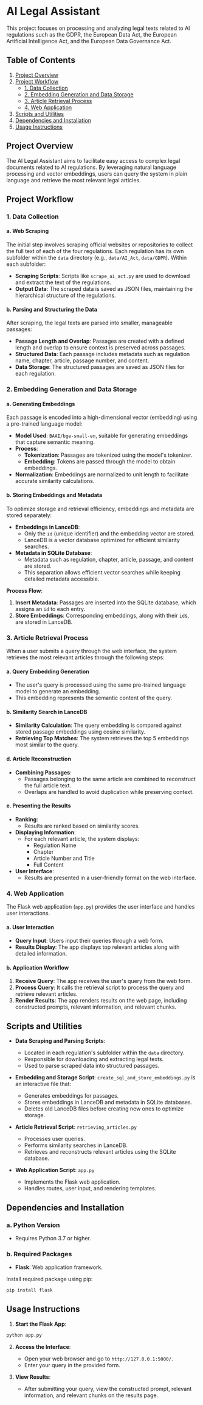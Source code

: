 
# AI Legal Assistant

This project focuses on processing and analyzing legal texts related to AI regulations such as the GDPR, the European Data Act, the European Artificial Intelligence Act, and the European Data Governance Act.

## Table of Contents
1. [Project Overview](#project-overview)
2. [Project Workflow](#project-workflow)
   - [1. Data Collection](#1-data-collection)
   - [2. Embedding Generation and Data Storage](#2-embedding-generation-and-data-storage)
   - [3. Article Retrieval Process](#3-article-retrieval-process)
   - [4. Web Application](#4-web-application)
3. [Scripts and Utilities](#scripts-and-utilities)
4. [Dependencies and Installation](#dependencies-and-installation)
5. [Usage Instructions](#usage-instructions)

## Project Overview
The AI Legal Assistant aims to facilitate easy access to complex legal documents related to AI regulations. By leveraging natural language processing and vector embeddings, users can query the system in plain language and retrieve the most relevant legal articles.

## Project Workflow

### 1. Data Collection

#### a. Web Scraping
The initial step involves scraping official websites or repositories to collect the full text of each of the four regulations. Each regulation has its own subfolder within the `data` directory (e.g., `data/AI_Act`, `data/GDPR`). Within each subfolder:

- **Scraping Scripts**: Scripts like `scrape_ai_act.py` are used to download and extract the text of the regulations.
- **Output Data**: The scraped data is saved as JSON files, maintaining the hierarchical structure of the regulations.

#### b. Parsing and Structuring the Data
After scraping, the legal texts are parsed into smaller, manageable passages:

- **Passage Length and Overlap**: Passages are created with a defined length and overlap to ensure context is preserved across passages.
- **Structured Data**: Each passage includes metadata such as regulation name, chapter, article, passage number, and content.
- **Data Storage**: The structured passages are saved as JSON files for each regulation.

### 2. Embedding Generation and Data Storage

#### a. Generating Embeddings
Each passage is encoded into a high-dimensional vector (embedding) using a pre-trained language model:

- **Model Used**: `BAAI/bge-small-en`, suitable for generating embeddings that capture semantic meaning.
- **Process**:
  - **Tokenization**: Passages are tokenized using the model's tokenizer.
  - **Embedding**: Tokens are passed through the model to obtain embeddings.
- **Normalization**: Embeddings are normalized to unit length to facilitate accurate similarity calculations.

#### b. Storing Embeddings and Metadata
To optimize storage and retrieval efficiency, embeddings and metadata are stored separately:

- **Embeddings in LanceDB**:
  - Only the `id` (unique identifier) and the embedding vector are stored.
  - LanceDB is a vector database optimized for efficient similarity searches.
- **Metadata in SQLite Database**:
  - Metadata such as regulation, chapter, article, passage, and content are stored.
  - This separation allows efficient vector searches while keeping detailed metadata accessible.

**Process Flow**:

1. **Insert Metadata**: Passages are inserted into the SQLite database, which assigns an `id` to each entry.
2. **Store Embeddings**: Corresponding embeddings, along with their `id`s, are stored in LanceDB.

### 3. Article Retrieval Process

When a user submits a query through the web interface, the system retrieves the most relevant articles through the following steps:

#### a. Query Embedding Generation
- The user's query is processed using the same pre-trained language model to generate an embedding.
- This embedding represents the semantic content of the query.

#### b. Similarity Search in LanceDB
- **Similarity Calculation**: The query embedding is compared against stored passage embeddings using cosine similarity.
- **Retrieving Top Matches**: The system retrieves the top 5 embeddings most similar to the query.

#### d. Article Reconstruction
- **Combining Passages**:
  - Passages belonging to the same article are combined to reconstruct the full article text.
  - Overlaps are handled to avoid duplication while preserving context.


#### e. Presenting the Results
- **Ranking**:
  - Results are ranked based on similarity scores.
- **Displaying Information**:
  - For each relevant article, the system displays:
    - Regulation Name
    - Chapter
    - Article Number and Title
    - Full Content
- **User Interface**:
  - Results are presented in a user-friendly format on the web interface.

### 4. Web Application

The Flask web application (`app.py`) provides the user interface and handles user interactions.

#### a. User Interaction
- **Query Input**: Users input their queries through a web form.
- **Results Display**: The app displays top relevant articles along with detailed information.

#### b. Application Workflow
1. **Receive Query**: The app receives the user's query from the web form.
2. **Process Query**: It calls the retrieval script to process the query and retrieve relevant articles.
3. **Render Results**: The app renders results on the web page, including constructed prompts, relevant information, and relevant chunks.

## Scripts and Utilities

- **Data Scraping and Parsing Scripts**:
  - Located in each regulation's subfolder within the `data` directory.
  - Responsible for downloading and extracting legal texts.
  - Used to parse scraped data into structured passages.

- **Embedding and Storage Script**: `create_sql_and_store_embeddings.py` is an interactive file that:
  - Generates embeddings for passages.
  - Stores embeddings in LanceDB and metadata in SQLite databases.
  - Deletes old LanceDB files before creating new ones to optimize storage.

- **Article Retrieval Script**: `retrieving_articles.py`
  - Processes user queries.
  - Performs similarity searches in LanceDB.
  - Retrieves and reconstructs relevant articles using the SQLite database.

- **Web Application Script**: `app.py`
  - Implements the Flask web application.
  - Handles routes, user input, and rendering templates.

## Dependencies and Installation

### a. Python Version
- Requires Python 3.7 or higher.

### b. Required Packages
- **Flask**: Web application framework.

Install required package using pip:

```bash
pip install flask 
```

## Usage Instructions

1. **Start the Flask App**:

```bash
python app.py
```

2. **Access the Interface**:
   - Open your web browser and go to `http://127.0.0.1:5000/`.
   - Enter your query in the provided form.

3. **View Results**:
   - After submitting your query, view the constructed prompt, relevant information, and relevant chunks on the results page.
